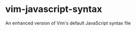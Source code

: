 vim-javascript-syntax
=====================

An enhanced version of Vim's default JavaScript syntax file